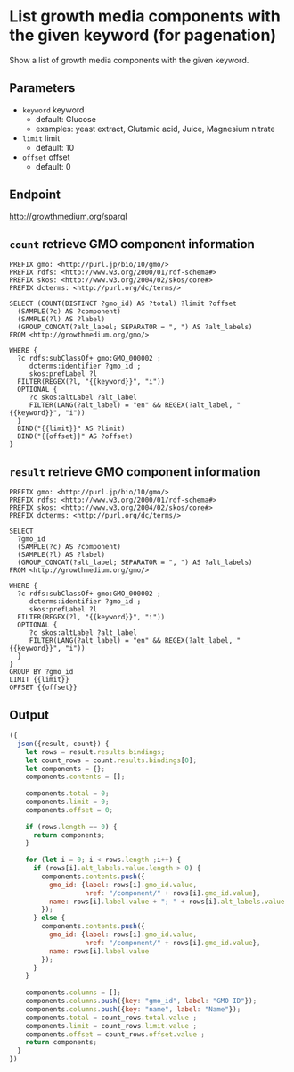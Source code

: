 # List growth media components with the given keyword (for pagenation)

Show a list of growth media components with the given keyword.

## Parameters

* `keyword` keyword
  * default: Glucose
  * examples: yeast extract, Glutamic acid, Juice, Magnesium nitrate
* `limit` limit
  * default: 10
* `offset` offset
  * default: 0

## Endpoint

http://growthmedium.org/sparql

## `count` retrieve GMO component information

```sparql
PREFIX gmo: <http://purl.jp/bio/10/gmo/>
PREFIX rdfs: <http://www.w3.org/2000/01/rdf-schema#>
PREFIX skos: <http://www.w3.org/2004/02/skos/core#>
PREFIX dcterms: <http://purl.org/dc/terms/>

SELECT (COUNT(DISTINCT ?gmo_id) AS ?total) ?limit ?offset
  (SAMPLE(?c) AS ?component)
  (SAMPLE(?l) AS ?label)
  (GROUP_CONCAT(?alt_label; SEPARATOR = ", ") AS ?alt_labels)
FROM <http://growthmedium.org/gmo/>

WHERE {
  ?c rdfs:subClassOf+ gmo:GMO_000002 ;
     dcterms:identifier ?gmo_id ;
     skos:prefLabel ?l
  FILTER(REGEX(?l, "{{keyword}}", "i"))
  OPTIONAL {
     ?c skos:altLabel ?alt_label
     FILTER(LANG(?alt_label) = "en" && REGEX(?alt_label, "{{keyword}}", "i"))
  }
  BIND("{{limit}}" AS ?limit)
  BIND("{{offset}}" AS ?offset)
} 
```

## `result` retrieve GMO component information

```sparql
PREFIX gmo: <http://purl.jp/bio/10/gmo/>
PREFIX rdfs: <http://www.w3.org/2000/01/rdf-schema#>
PREFIX skos: <http://www.w3.org/2004/02/skos/core#>
PREFIX dcterms: <http://purl.org/dc/terms/>

SELECT
  ?gmo_id
  (SAMPLE(?c) AS ?component)
  (SAMPLE(?l) AS ?label)
  (GROUP_CONCAT(?alt_label; SEPARATOR = ", ") AS ?alt_labels)
FROM <http://growthmedium.org/gmo/>

WHERE {
  ?c rdfs:subClassOf+ gmo:GMO_000002 ;
     dcterms:identifier ?gmo_id ;
     skos:prefLabel ?l
  FILTER(REGEX(?l, "{{keyword}}", "i"))
  OPTIONAL {
     ?c skos:altLabel ?alt_label
     FILTER(LANG(?alt_label) = "en" && REGEX(?alt_label, "{{keyword}}", "i"))
  }
}
GROUP BY ?gmo_id
LIMIT {{limit}}
OFFSET {{offset}}
```

## Output

```javascript
({
  json({result, count}) {
    let rows = result.results.bindings;
    let count_rows = count.results.bindings[0];
    let components = {};
    components.contents = [];
    
    components.total = 0;
    components.limit = 0;
    components.offset = 0;
    
    if (rows.length == 0) {
      return components;
    }
    
    for (let i = 0; i < rows.length ;i++) {
      if (rows[i].alt_labels.value.length > 0) {
        components.contents.push({
          gmo_id: {label: rows[i].gmo_id.value,
                   href: "/component/" + rows[i].gmo_id.value},
          name: rows[i].label.value + "; " + rows[i].alt_labels.value
        });
      } else {
        components.contents.push({
          gmo_id: {label: rows[i].gmo_id.value,
                   href: "/component/" + rows[i].gmo_id.value},
          name: rows[i].label.value
        });
      }
    }
    
    components.columns = [];
    components.columns.push({key: "gmo_id", label: "GMO ID"});
    components.columns.push({key: "name", label: "Name"});
    components.total = count_rows.total.value ;
    components.limit = count_rows.limit.value ;
    components.offset = count_rows.offset.value ;
    return components;
  }
})
```
